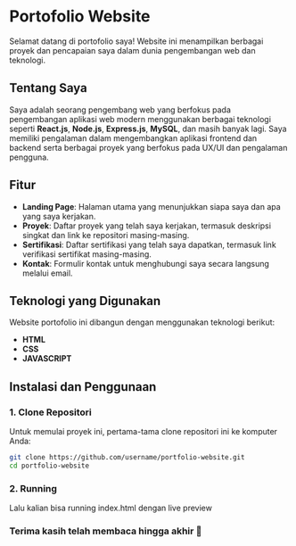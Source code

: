 # Portofolio Website

Selamat datang di portofolio saya! Website ini menampilkan berbagai proyek dan pencapaian saya dalam dunia pengembangan web dan teknologi.

## Tentang Saya

Saya adalah seorang pengembang web yang berfokus pada pengembangan aplikasi web modern menggunakan berbagai teknologi seperti **React.js**, **Node.js**, **Express.js**, **MySQL**, dan masih banyak lagi. Saya memiliki pengalaman dalam mengembangkan aplikasi frontend dan backend serta berbagai proyek yang berfokus pada UX/UI dan pengalaman pengguna.

## Fitur

- **Landing Page**: Halaman utama yang menunjukkan siapa saya dan apa yang saya kerjakan.
- **Proyek**: Daftar proyek yang telah saya kerjakan, termasuk deskripsi singkat dan link ke repositori masing-masing.
- **Sertifikasi**: Daftar sertifikasi yang telah saya dapatkan, termasuk link verifikasi sertifikat masing-masing.
- **Kontak**: Formulir kontak untuk menghubungi saya secara langsung melalui email.

## Teknologi yang Digunakan

Website portofolio ini dibangun dengan menggunakan teknologi berikut:

- **HTML**
- **CSS**
- **JAVASCRIPT**

  
## Instalasi dan Penggunaan

### 1. Clone Repositori
Untuk memulai proyek ini, pertama-tama clone repositori ini ke komputer Anda:

```bash
git clone https://github.com/username/portfolio-website.git
cd portfolio-website
```
### 2. Running 
Lalu kalian bisa running index.html dengan live preview



### Terima kasih telah membaca hingga akhir 🙏
